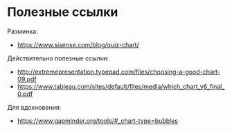 # Полезные ссылки

Разминка:

* <https://www.sisense.com/blog/quiz-chart/>

Действительно полезные ссылки:

* <http://extremepresentation.typepad.com/files/choosing-a-good-chart-09.pdf>
* <https://www.tableau.com/sites/default/files/media/which_chart_v6_final_0.pdf>

Для вдохновения:
 
 * <https://www.gapminder.org/tools/#_chart-type=bubbles>